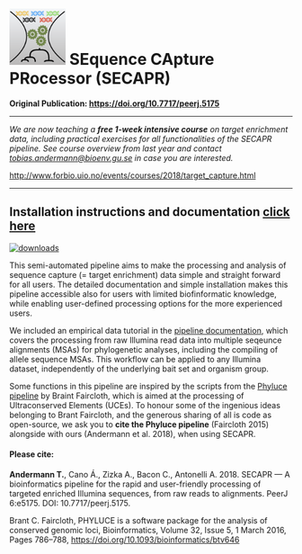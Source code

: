 # <img src="images/secapr_logo.png" width="100"> SEquence CApture PRocessor (SECAPR)

**Original Publication: https://doi.org/10.7717/peerj.5175**

___

*We are now teaching a **free 1-week intensive course** on target enrichment data, including practical exercises for all functionalities of the SECAPR pipeline. See course overview from last year and contact tobias.andermann@bioenv.gu.se in case you are interested.*

http://www.forbio.uio.no/events/courses/2018/target_capture.html

___

## Installation instructions and documentation [click here](./documentation.ipynb)

[![downloads](https://anaconda.org/bioconda/secapr/badges/downloads.svg)](http://bioconda.github.io/recipes/secapr/README.html)


This semi-automated pipeline aims to make the processing and analysis of sequence capture (= target enrichment) data simple and straight forward for all users. The detailed documentation and simple installation makes this pipeline accessible also for users with limited biofinformatic knowledge, while enabling user-defined processing options for the more experienced users.

We included an empirical data tutorial in the [pipeline documentation](./documentation.ipynb), which covers the processing from raw Illumina read data into multiple seqeunce alignments (MSAs) for phylogenetic analyses, including the compiling of allele sequence MSAs. This workflow can be applied to any Illumina dataset, independently of the underlying bait set and organism group.

Some functions in this pipeline are inspired by the scripts from the [Phyluce pipeline](https://github.com/faircloth-lab/phyluce) by Braint Faircloth, which is aimed at the processing of Ultraconserved Elements (UCEs). To honour some of the ingenious ideas belonging to Brant Faircloth, and the generous sharing of all is code as open-source, we ask you to **cite the Phyluce pipeline** (Faircloth 2015) alongside with ours (Andermann et al. 2018), when using SECAPR.  

#### Please cite:

**Andermann T.**, Cano Á., Zizka A., Bacon C., Antonelli A. 2018. SECAPR — A bioinformatics pipeline for the rapid and user-friendly processing of targeted enriched Illumina sequences, from raw reads to alignments. PeerJ 6:e5175. DOI: 10.7717/peerj.5175.

Brant C. Faircloth, PHYLUCE is a software package for the analysis of conserved genomic loci, Bioinformatics, Volume 32, Issue 5, 1 March 2016, Pages 786–788, https://doi.org/10.1093/bioinformatics/btv646
